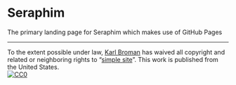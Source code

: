 # Seraphim

The primary landing page for Seraphim which makes use of GitHub Pages

---

To the extent possible under law,
[Karl Broman](https://github.com/kbroman)
has waived all copyright and related or neighboring rights to
&ldquo;[simple site](https://github.com/kbroman/simple_site)&rdquo;.
This work is published from the United States.
<br/>
[![CC0](https://i.creativecommons.org/p/zero/1.0/88x31.png)](https://creativecommons.org/publicdomain/zero/1.0/)
